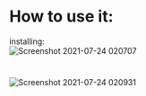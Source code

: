 # How to use it:

installing:              
 ![Screenshot 2021-07-24 020707](https://user-images.githubusercontent.com/74530156/126859241-000a87ee-7adf-42f4-896d-1fd2b1708a17.png)
#
![Screenshot 2021-07-24 020931](https://user-images.githubusercontent.com/74530156/126859288-e0c8ba7b-1a71-4787-982d-358d77a16ef6.png)
